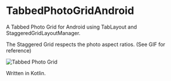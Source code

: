 # TabbedPhotoGridAndroid

A Tabbed Photo Grid for Android using TabLayout and StaggeredGridLayoutManager.

The Staggered Grid respects the photo aspect ratios. (See GIF for reference)

![Tabbed Photo Grid](https://user-images.githubusercontent.com/5950933/50734141-fe1dd500-114e-11e9-90bd-75e7b7e7b59f.gif)

Written in Kotlin.
